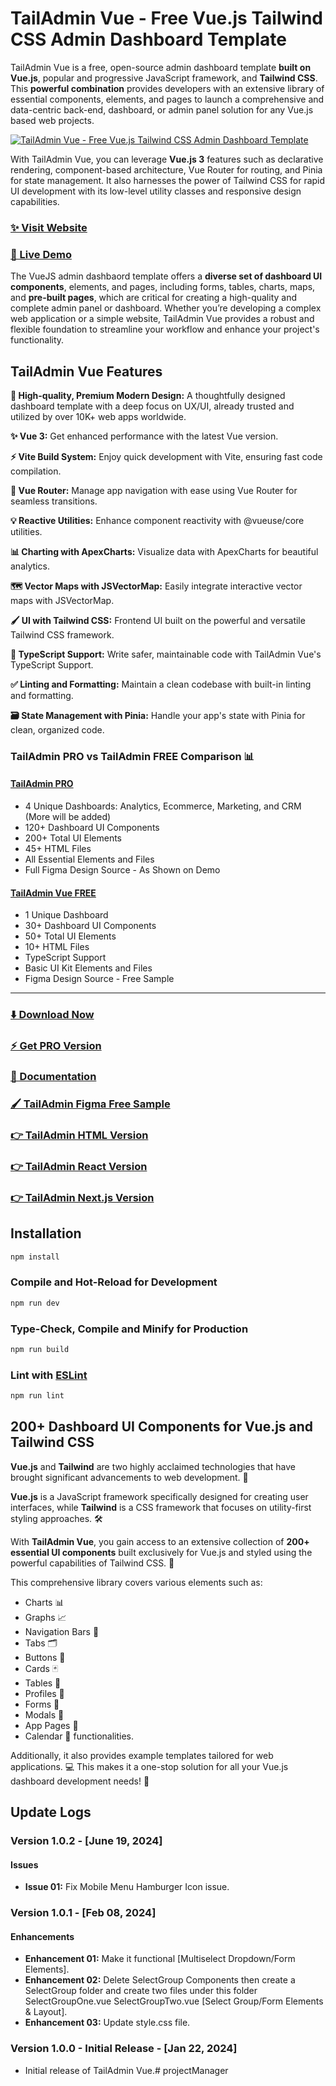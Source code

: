 # TailAdmin Vue - Free Vue.js Tailwind CSS Admin Dashboard Template

TailAdmin Vue is a free, open-source admin dashboard template **built on Vue.js**, popular and progressive JavaScript
framework, and **Tailwind CSS**. This **powerful combination** provides developers with an extensive library of
essential components, elements, and pages to launch a comprehensive and data-centric back-end, dashboard, or admin panel
solution for any Vue.js based web projects.

[![TailAdmin Vue - Free Vue.js Tailwind CSS Admin Dashboard Template](https://ucarecdn.com/3e01b731-d63b-47f0-ba92-7686ecd49f9b/tailadminvue.png)](https://free-vue-demo.tailadmin.com/)

With TailAdmin Vue, you can leverage **Vue.js 3** features such as declarative rendering, component-based architecture,
Vue Router for routing, and Pinia for state management. It also harnesses the power of Tailwind CSS for rapid UI
development with its low-level utility classes and responsive design capabilities.

### [✨ Visit Website](https://tailadmin.com/)

### [🚀 Live Demo](https://free-vue-demo.tailadmin.com/)

The VueJS admin dashbaord template offers a **diverse set of dashboard UI components**, elements, and pages, including
forms, tables, charts, maps, and **pre-built pages**, which are critical for creating a high-quality and complete admin
panel or dashboard. Whether you’re developing a complex web application or a simple website, TailAdmin Vue provides a
robust and flexible foundation to streamline your workflow and enhance your project's functionality.

## TailAdmin Vue Features

**💎 High-quality, Premium Modern Design:**
A thoughtfully designed dashboard template with a deep focus on UX/UI, already trusted and utilized by over 10K+ web
apps worldwide.

**✨ Vue 3:**
Get enhanced performance with the latest Vue version.

**⚡ Vite Build System:**
Enjoy quick development with Vite, ensuring fast code compilation.

**🔀 Vue Router:**
Manage app navigation with ease using Vue Router for seamless transitions.

**💡 Reactive Utilities:**
Enhance component reactivity with @vueuse/core utilities.

**📊 Charting with ApexCharts:**
Visualize data with ApexCharts for beautiful analytics.

**🗺️ Vector Maps with JSVectorMap:**
Easily integrate interactive vector maps with JSVectorMap.

**🖌️ UI with Tailwind CSS:**
Frontend UI built on the powerful and versatile Tailwind CSS framework.

**💫 TypeScript Support:**
Write safer, maintainable code with TailAdmin Vue's TypeScript Support.

**✅ Linting and Formatting:**
Maintain a clean codebase with built-in linting and formatting.

**🗃️ State Management with Pinia:**
Handle your app's state with Pinia for clean, organized code.

### TailAdmin PRO vs TailAdmin FREE Comparison 📊

#### [TailAdmin PRO](https://vue-demo.tailadmin.com/)

- 4 Unique Dashboards: Analytics, Ecommerce, Marketing, and CRM (More will be added)
- 120+ Dashboard UI Components
- 200+ Total UI Elements
- 45+ HTML Files
- All Essential Elements and Files
- Full Figma Design Source - As Shown on Demo

#### [TailAdmin Vue FREE](https://free-vue-demo.tailadmin.com/)

- 1 Unique Dashboard
- 30+ Dashboard UI Components
- 50+ Total UI Elements
- 10+ HTML Files
- TypeScript Support
- Basic UI Kit Elements and Files
- Figma Design Source - Free Sample

___

### [⬇️ Download Now](https://tailadmin.com/download)

### [⚡ Get PRO Version](https://tailadmin.com/pricing)

### [📄 Documentation](https://tailadmin.com/docs)

### [🖌️ TailAdmin Figma Free Sample](https://www.figma.com/community/file/1214477970819985778)

### [👉 TailAdmin HTML Version](https://github.com/TailAdmin/tailadmin-free-tailwind-dashboard-template)

### [👉 TailAdmin React Version](https://github.com/TailAdmin/free-react-tailwind-admin-dashboard)

### [👉 TailAdmin Next.js Version](https://github.com/TailAdmin/free-nextjs-admin-dashboard)

## Installation

```sh
npm install
```

### Compile and Hot-Reload for Development

```sh
npm run dev
```

### Type-Check, Compile and Minify for Production

```sh
npm run build
```

### Lint with [ESLint](https://eslint.org/)

```sh
npm run lint
```

## 200+ Dashboard UI Components for Vue.js and Tailwind CSS

**Vue.js** and **Tailwind** are two highly acclaimed technologies that have brought significant advancements to web
development. 🚀

**Vue.js** is a JavaScript framework specifically designed for creating user interfaces, while **Tailwind** is a CSS
framework that focuses on utility-first styling approaches. 🛠️

With **TailAdmin Vue**, you gain access to an extensive collection of **200+ essential UI components** built exclusively
for Vue.js and styled using the powerful capabilities of Tailwind CSS. 🎨

This comprehensive library covers various elements such as:

- Charts 📊
- Graphs 📈
- Navigation Bars 📑
- Tabs 🗂️
- Buttons 🔘
- Cards 🃏
- Tables 📏
- Profiles 👥
- Forms 📝
- Modals 💬
- App Pages 📖
- Calendar 📅 functionalities.

Additionally, it also provides example templates tailored for web applications. 💻 This makes it a one-stop solution for
all your Vue.js dashboard development needs! 🎯

## Update Logs

### Version 1.0.2 - [June 19, 2024]

#### Issues

- **Issue 01:** Fix Mobile Menu Hamburger Icon issue.

### Version 1.0.1 - [Feb 08, 2024]

#### Enhancements

- **Enhancement 01:** Make it functional [Multiselect Dropdown/Form Elements].
- **Enhancement 02:** Delete SelectGroup Components then create a SelectGroup folder and create two files under this
  folder SelectGroupOne.vue SelectGroupTwo.vue [Select Group/Form Elements & Layout].
- **Enhancement 03:** Update style.css file.

### Version 1.0.0 - Initial Release - [Jan 22, 2024]

- Initial release of TailAdmin Vue.#   p r o j e c t M a n a g e r  
 